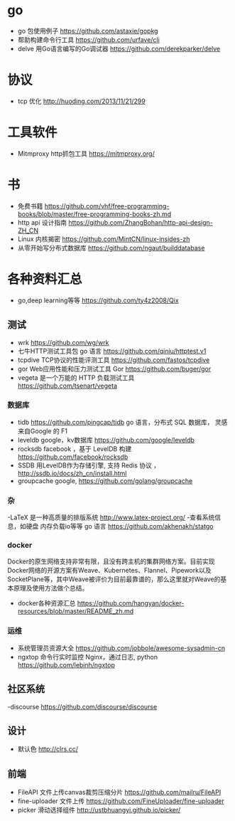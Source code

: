 # go
- go 包使用例子 https://github.com/astaxie/gopkg
- 帮助构建命令行工具 https://github.com/urfave/cli
- delve 用Go语言编写的Go调试器 https://github.com/derekparker/delve

# 协议
- tcp 优化 http://huoding.com/2013/11/21/299

# 工具软件
- Mitmproxy http抓包工具 https://mitmproxy.org/

# 书
- 免费书籍
https://github.com/vhf/free-programming-books/blob/master/free-programming-books-zh.md
- http api 设计指南 https://github.com/ZhangBohan/http-api-design-ZH_CN
- Linux 内核揭密 https://github.com/MintCN/linux-insides-zh
- 从零开始写分布式数据库 https://github.com/ngaut/builddatabase

# 各种资料汇总
- go,deep learning等等 https://github.com/ty4z2008/Qix


## 测试
- wrk https://github.com/wg/wrk
- 七牛HTTP测试工具包 go 语言  https://github.com/qiniu/httptest.v1
- tcpdive TCP协议的性能评测工具 https://github.com/fastos/tcpdive
- gor Web应用性能和压力测试工具 Gor https://github.com/buger/gor
- vegeta 是一个万能的 HTTP 负载测试工具 https://github.com/tsenart/vegeta



### 数据库
- tidb  https://github.com/pingcap/tidb go 语言，分布式 SQL 数据库， 灵感来自Google 的 F1
- leveldb google，kv数据库  https://github.com/google/leveldb
- rocksdb facebook ，基于 LevelDB 构建  https://github.com/facebook/rocksdb
- SSDB  用LevelDB作为存储引擎, 支持 Redis 协议 ，http://ssdb.io/docs/zh_cn/install.html
- groupcache google, https://github.com/golang/groupcache

### 杂
-LaTeX 是一种高质量的排版系统 http://www.latex-project.org/
-查看系统信息，如硬盘 内存负载io等等 go 语言 https://github.com/akhenakh/statgo


### docker
Docker的原生网络支持非常有限，且没有跨主机的集群网络方案。目前实现Docker网络的开源方案有Weave、Kubernetes、Flannel、Pipework以及SocketPlane等，其中Weave被评价为目前最靠谱的，那么这里就对Weave的基本原理及使用方法做个总结。

- docker各种资源汇总 https://github.com/hangyan/docker-resources/blob/master/README_zh.md


### 运维
- 系统管理员资源大全 https://github.com/jobbole/awesome-sysadmin-cn
- ngxtop 命令行实时监控 Nginx，通过日志, python https://github.com/lebinh/ngxtop

## 社区系统
-discourse https://github.com/discourse/discourse


## 设计
- 默认色 http://clrs.cc/


## 前端
- FileAPI 文件上传canvas裁剪压缩分片 https://github.com/mailru/FileAPI
- fine-uploader 文件上传 https://github.com/FineUploader/fine-uploader
- picker 滑动选择组件 http://ustbhuangyi.github.io/picker/
